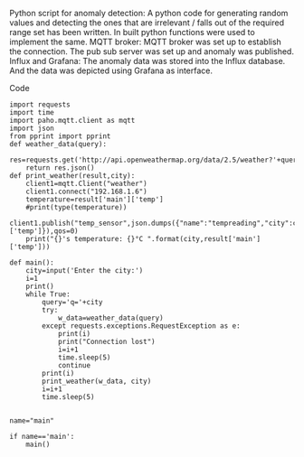  Python script for anomaly detection:
A python code for generating random values and detecting the ones that are irrelevant / falls out of the required range set has been written. In built python functions were used to implement the same.
MQTT broker:
 MQTT broker was set up to establish the connection. The pub sub server was set up and anomaly was published.
Influx and Grafana:
The anomaly data was stored into the Influx database. And the data was depicted using Grafana as interface.

Code

```
import requests
import time
import paho.mqtt.client as mqtt
import json
from pprint import pprint
def weather_data(query):
    res=requests.get('http://api.openweathermap.org/data/2.5/weather?'+query+'&APPID=b35975e18dc93725acb092f7272cc6b8&units=metric');
    return res.json()
def print_weather(result,city):
    client1=mqtt.Client("weather")
    client1.connect("192.168.1.6")
    temperature=result['main']['temp']
    #print(type(temperature))
    client1.publish("temp_sensor",json.dumps({"name":"tempreading","city":city,"value":result['main']['temp']}),qos=0)
    print("{}'s temperature: {}°C ".format(city,result['main']['temp']))
 
def main():
    city=input('Enter the city:')
    i=1
    print()
    while True:
        query='q='+city
        try:
            w_data=weather_data(query)
        except requests.exceptions.RequestException as e:
            print(i)
            print("Connection lost")
            i=i+1
            time.sleep(5)
            continue
        print(i)
        print_weather(w_data, city)
        i=i+1
        time.sleep(5)

   
name="main"

if name=='main':
    main()
```
